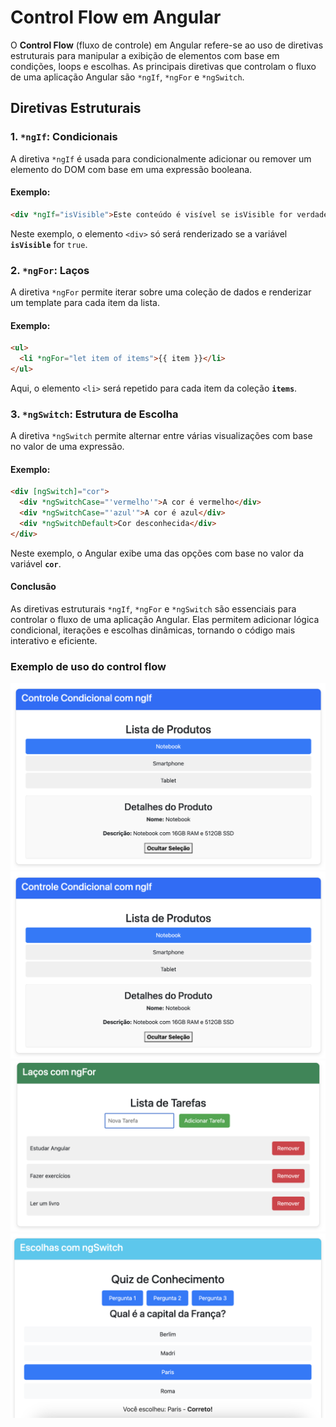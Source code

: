 
# Control Flow em Angular

O **Control Flow** (fluxo de controle) em Angular refere-se ao uso de diretivas estruturais para manipular a exibição de elementos com base em condições, loops e escolhas. As principais diretivas que controlam o fluxo de uma aplicação Angular são `*ngIf`, `*ngFor` e `*ngSwitch`.

## Diretivas Estruturais

### 1. **`*ngIf`**: Condicionais
A diretiva `*ngIf` é usada para condicionalmente adicionar ou remover um elemento do DOM com base em uma expressão booleana.

#### Exemplo:
```html
<div *ngIf="isVisible">Este conteúdo é visível se isVisible for verdadeiro!</div>
```

Neste exemplo, o elemento `<div>` só será renderizado se a variável **`isVisible`** for `true`.

### 2. **`*ngFor`**: Laços
A diretiva `*ngFor` permite iterar sobre uma coleção de dados e renderizar um template para cada item da lista.

#### Exemplo:
```html
<ul>
  <li *ngFor="let item of items">{{ item }}</li>
</ul>
```

Aqui, o elemento `<li>` será repetido para cada item da coleção **`items`**.

### 3. **`*ngSwitch`**: Estrutura de Escolha
A diretiva `*ngSwitch` permite alternar entre várias visualizações com base no valor de uma expressão.

#### Exemplo:
```html
<div [ngSwitch]="cor">
  <div *ngSwitchCase="'vermelho'">A cor é vermelho</div>
  <div *ngSwitchCase="'azul'">A cor é azul</div>
  <div *ngSwitchDefault>Cor desconhecida</div>
</div>
```

Neste exemplo, o Angular exibe uma das opções com base no valor da variável **`cor`**.

#### Conclusão
As diretivas estruturais `*ngIf`, `*ngFor` e `*ngSwitch` são essenciais para controlar o fluxo de uma aplicação Angular. Elas permitem adicionar lógica condicional, iterações e escolhas dinâmicas, tornando o código mais interativo e eficiente.

### Exemplo de uso do control flow
![alt text](image.png)
<img src="image.png" alt="" width="550">
<img src="image-1.png" alt="" width="550">
<img src="image-2.png" alt="" width="550">
